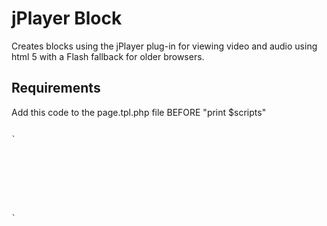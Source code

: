 jPlayer Block
=============

Creates blocks using the jPlayer plug-in for viewing video and 
audio using html 5 with a Flash fallback for older browsers.

Requirements
------------

Add this code to the page.tpl.php file BEFORE "print $scripts"

<pre><code>
`<?php if (module_exists('jplayer_block')): // load newer version of jquery and set noConfict for jplayer ?>
  <script type="text/javascript" src="http://ajax.googleapis.com/ajax/libs/jquery/1.6/jquery.min.js"></script>
  
  <script type="text/javascript">
    var nuJQ = jQuery.noConflict();
  </script>
  
  <?php $jplayer_path = $base_path . drupal_get_path('module', 'jplayer_block') . '/js/jquery.jplayer.min.js'; ?>

  <script type="text/javascript" src="<?php print $jplayer_path; ?>"></script>
 
<?php endif; ?>`
</code></pre>